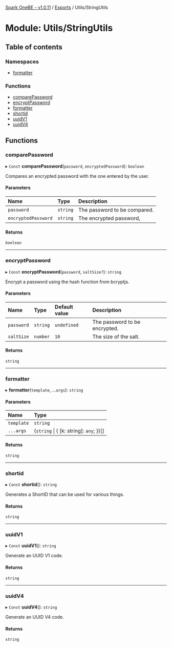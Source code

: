 [Spark OneBE - v1.0.11](../README.md) / [Exports](../modules.md) / Utils/StringUtils

# Module: Utils/StringUtils

## Table of contents

### Namespaces

- [formatter](Utils_StringUtils.formatter.md)

### Functions

- [comparePassword](Utils_StringUtils.md#comparepassword)
- [encryptPassword](Utils_StringUtils.md#encryptpassword)
- [formatter](Utils_StringUtils.md#formatter)
- [shortid](Utils_StringUtils.md#shortid)
- [uuidV1](Utils_StringUtils.md#uuidv1)
- [uuidV4](Utils_StringUtils.md#uuidv4)

## Functions

### comparePassword

▸ `Const` **comparePassword**(`password`, `encryptedPassword`): `boolean`

Compares an encrypted password with the one entered by the user.

#### Parameters

| Name | Type | Description |
| :------ | :------ | :------ |
| `password` | `string` | The password to be compared. |
| `encryptedPassword` | `string` | The encrypted password, |

#### Returns

`boolean`

___

### encryptPassword

▸ `Const` **encryptPassword**(`password`, `saltSize?`): `string`

Encrypt a password using the hash function from bcryptjs.

#### Parameters

| Name | Type | Default value | Description |
| :------ | :------ | :------ | :------ |
| `password` | `string` | `undefined` | The password to be encrypted. |
| `saltSize` | `number` | `10` | The size of the salt. |

#### Returns

`string`

___

### formatter

▸ **formatter**(`template`, ...`args`): `string`

#### Parameters

| Name | Type |
| :------ | :------ |
| `template` | `string` |
| `...args` | (`string` \| { [k: string]: `any`;  })[] |

#### Returns

`string`

___

### shortid

▸ `Const` **shortid**(): `string`

Generates a ShortID that can be used for various things.

#### Returns

`string`

___

### uuidV1

▸ `Const` **uuidV1**(): `string`

Generate an UUID V1 code.

#### Returns

`string`

___

### uuidV4

▸ `Const` **uuidV4**(): `string`

Generate an UUID V4 code.

#### Returns

`string`
